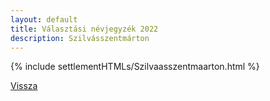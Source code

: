 ```yaml
---
layout: default
title: Választási névjegyzék 2022
description: Szilvásszentmárton
---
```


{% include settlementHTMLs/Szilvaasszentmaarton.html %}

[Vissza](./)